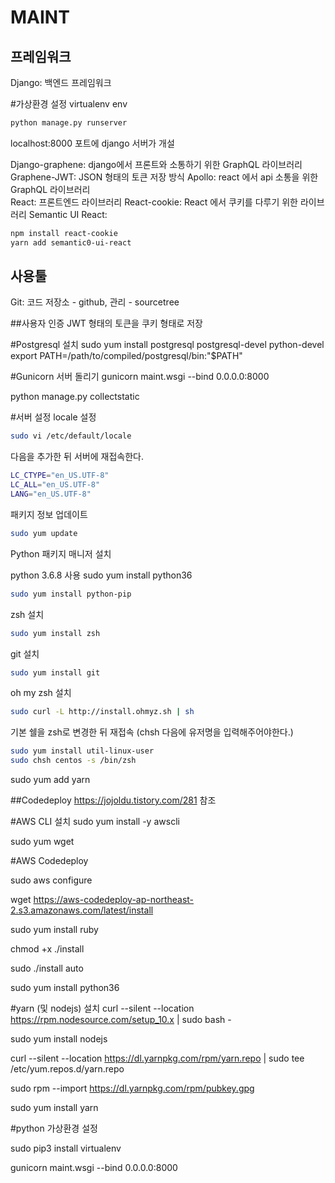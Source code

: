 # MAINT

## 프레임워크

Django: 백엔드 프레임워크

#가상환경 설정
virtualenv env

```bash
python manage.py runserver
```

localhost:8000 포트에 django 서버가 개설

Django-graphene: django에서 프론트와 소통하기 위한 GraphQL 라이브러리  
Graphene-JWT: JSON 형태의 토큰 저장 방식
Apollo: react 에서 api 소통을 위한 GraphQL 라이브러리  
React: 프론트엔드 라이브러리
React-cookie: React 에서 쿠키를 다루기 위한 라이브러리
Semantic UI React:

```bash
npm install react-cookie
yarn add semantic0-ui-react
```

## 사용툴

Git: 코드 저장소 - github, 관리 - sourcetree

##사용자 인증
JWT 형태의 토큰을 쿠키 형태로 저장

#Postgresql 설치
sudo yum install postgresql postgresql-devel python-devel
export PATH=/path/to/compiled/postgresql/bin:"\$PATH"

#Gunicorn 서버 돌리기
gunicorn maint.wsgi --bind 0.0.0.0:8000

python manage.py collectstatic

#서버 설정
locale 설정

```bash
sudo vi /etc/default/locale
```

다음을 추가한 뒤 서버에 재접속한다.

```bash
LC_CTYPE="en_US.UTF-8"
LC_ALL="en_US.UTF-8"
LANG="en_US.UTF-8"
```

패키지 정보 업데이트

```bash
sudo yum update
```

Python 패키지 매니저 설치

python 3.6.8 사용
sudo yum install python36

```bash
sudo yum install python-pip
```

zsh 설치

```bash
sudo yum install zsh
```

git 설치

```bash
sudo yum install git
```

oh my zsh 설치

```bash
sudo curl -L http://install.ohmyz.sh | sh
```

기본 쉘을 zsh로 변경한 뒤 재접속 (chsh 다음에 유저명을 입력해주어야한다.)

```bash
sudo yum install util-linux-user
sudo chsh centos -s /bin/zsh
```

sudo yum add yarn

##Codedeploy
https://jojoldu.tistory.com/281 참조

#AWS CLI 설치
sudo yum install -y awscli

sudo yum wget

#AWS Codedeploy

sudo aws configure

wget https://aws-codedeploy-ap-northeast-2.s3.amazonaws.com/latest/install

sudo yum install ruby

chmod +x ./install

sudo ./install auto

sudo yum install python36

#yarn (및 nodejs) 설치
curl --silent --location https://rpm.nodesource.com/setup_10.x | sudo bash -

sudo yum install nodejs

curl --silent --location https://dl.yarnpkg.com/rpm/yarn.repo | sudo tee /etc/yum.repos.d/yarn.repo

sudo rpm --import https://dl.yarnpkg.com/rpm/pubkey.gpg

sudo yum install yarn

#python 가상환경 설정

sudo pip3 install virtualenv

gunicorn maint.wsgi --bind 0.0.0.0:8000
